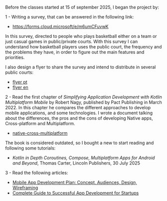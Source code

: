 Before the classes started at 15 of september 2025, I began the project by:

1 - Writing a survey, that can be answered in the following link:

- https://forms.cloud.microsoft/e/m6umCFuvwK

In this survey, directed to people who plays basketball either on a team or just casual games in public/private courts.
With this survey I can understand how basketball players uses the public court, the frequency and the problems they have, in order to figure out the main features and priorities.

I also design a flyer to share the survey and intend to distribute in several public courts:

- [flyer pt](https://github.com/Pedro3Azevedo/the-playground/tree/main/research/initial-research/1.png)
- [flyer en](https://github.com/Pedro3Azevedo/the-playground/tree/main/research/initial-research/3.png)

2 - Read the first chapter of _Simplifying Application Development with Kotlin Multiplatform Mobile_ by Robert Nagy, published by Pact Publishing in March 2022.
In this chapter he compares the different approaches to develop mobile applications, and some technologies.
I wrote a document talking about the differences, the pros and the cons of developing Native apps, Cross-platform and Multiplatform.

- [native-cross-multiplatform](https://github.com/Pedro3Azevedo/the-playground/blob/main/docs/native-cross-multi/native-cross-multi.org)

The book is considered outdated, so I bought a new to start reading and following some tutorials:

- _Kotlin in Depth Coroutines, Compose, Multiplatform Apps for Android and Beyond_, Thomas Carter, Lincoln Publishers, 30 July 2025

3 - Read the following articles:

- [Mobile App Development Plan: Concept, Audiences, Design, Wireframing](https://www.appventurez.com/blog/mobile-app-development-planning)
- [Complete Guide to Successful App Development for Startups](https://www.appventurez.com/blog/mobile-app-development-for-startups)
